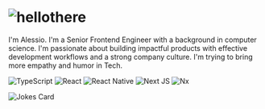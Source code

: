 # ![hellothere](https://user-images.githubusercontent.com/46252231/204129052-bb7eb2de-8582-4dea-9f78-744f4b1235e7.gif)

I'm Alessio. I'm a Senior Frontend Engineer with a background in computer science. I'm passionate about building impactful products with effective development workflows and a strong company culture. I'm trying to bring more empathy and humor in Tech.

<!-- badge source: https://github.com/Ileriayo/markdown-badges -->
![TypeScript](https://img.shields.io/badge/typescript-%23007ACC.svg?style=for-the-badge&logo=typescript&logoColor=white)
![React](https://img.shields.io/badge/react-%2320232a.svg?style=for-the-badge&logo=react&logoColor=%2361DAFB)
![React Native](https://img.shields.io/badge/react_native-%2320232a.svg?style=for-the-badge&logo=react&logoColor=%2361DAFB)
![Next JS](https://img.shields.io/badge/Next-black?style=for-the-badge&logo=next.js&logoColor=white)
![Nx](https://img.shields.io/badge/nx-143055?style=for-the-badge&logo=nx&logoColor=white)

![Jokes Card](https://readme-jokes.vercel.app/api)
